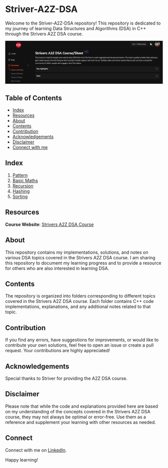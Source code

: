 # Striver-A2Z-DSA

Welcome to the Striver-A2Z-DSA repository! This repository is dedicated to my journey of learning Data Structures and Algorithms (DSA) in C++ through the Strivers A2Z DSA course.

<img src="Striver-A2Z-DSA.png" alt="Striver-A2Z-DSA">


## Table of Contents

- [Index](#index)
- [Resources](#resources)
- [About](#about)
- [Contents](#contents)
- [Contribution](#contribution)
- [Acknowledgements](#acknowledgements)
- [Disclaimer](#disclaimer)
- [Connect with me ](#connect)

  
 ## Index
 
 1. [Pattern](Patterns)
 2. [Basic Maths](Basic%20Maths)
 3. [Recursion](Recursion)
 4. [Hashing](Hashing)
 5. [Sorting](Sorting)


## Resources

 **Course Website**: [Strivers A2Z DSA Course](https://takeuforward.org/strivers-a2z-dsa-course/strivers-a2z-dsa-course-sheet-2/)

 
## About

This repository contains my implementations, solutions, and notes on various DSA topics covered in the Strivers A2Z DSA course. I am sharing this repository to document my learning progress and to provide a resource for others who are also interested in learning DSA.

## Contents

The repository is organized into folders corresponding to different topics covered in the Strivers A2Z DSA course. Each folder contains C++ code implementations, explanations, and any additional notes related to that topic.

<!--
Here's a brief overview of the folders:

- `Arrays`: Implementations and solutions related to array data structure.
- `Linked Lists`: Implementations and solutions related to linked list data structure.
- `Stacks and Queues`: Implementations and solutions related to stack and queue data structures.
- `Trees`: Implementations and solutions related to tree data structure.
- `Graphs`: Implementations and solutions related to graph data structure.
- `Sorting and Searching`: Implementations and solutions related to sorting and searching algorithms.
- `Dynamic Programming`: Implementations and solutions related to dynamic programming problems.
-->

## Contribution

If you find any errors, have suggestions for improvements, or would like to contribute your own solutions, feel free to open an issue or create a pull request. Your contributions are highly appreciated!

## Acknowledgements

Special thanks to Striver for providing the A2Z DSA course.

## Disclaimer

Please note that while the code and explanations provided here are based on my understanding of the concepts covered in the Strivers A2Z DSA course, they may not always be optimal or error-free. Use them as a reference and supplement your learning with other resources as needed.

## Connect

 Connect with me on [LinkedIn](https://www.linkedin.com/in/paras-verma-b38bb1247/).

Happy learning!

